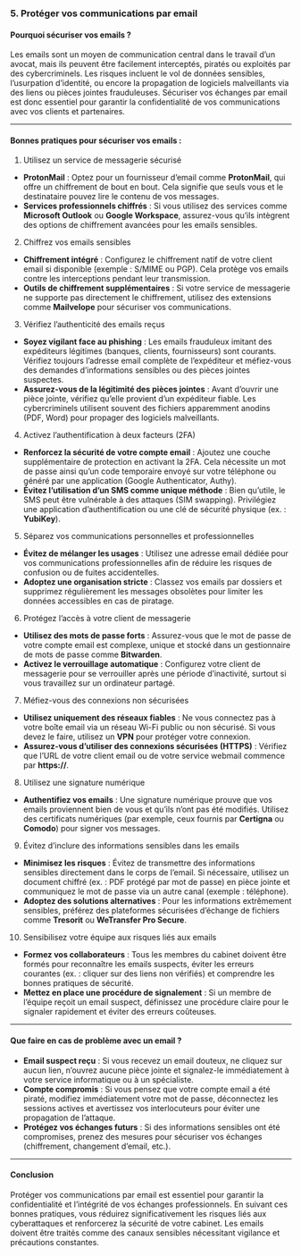 ### 5. **Protéger vos communications par email**

#### Pourquoi sécuriser vos emails ?

Les emails sont un moyen de communication central dans le travail d’un avocat, mais ils peuvent être facilement interceptés, piratés ou exploités par des cybercriminels. Les risques incluent le vol de données sensibles, l’usurpation d’identité, ou encore la propagation de logiciels malveillants via des liens ou pièces jointes frauduleuses. Sécuriser vos échanges par email est donc essentiel pour garantir la confidentialité de vos communications avec vos clients et partenaires.

---

#### Bonnes pratiques pour sécuriser vos emails :

1. Utilisez un service de messagerie sécurisé
- **ProtonMail** : Optez pour un fournisseur d’email comme **ProtonMail**, qui offre un chiffrement de bout en bout. Cela signifie que seuls vous et le destinataire pouvez lire le contenu de vos messages.
- **Services professionnels chiffrés** : Si vous utilisez des services comme **Microsoft Outlook** ou **Google Workspace**, assurez-vous qu’ils intègrent des options de chiffrement avancées pour les emails sensibles.

2. Chiffrez vos emails sensibles
- **Chiffrement intégré** : Configurez le chiffrement natif de votre client email si disponible (exemple : S/MIME ou PGP). Cela protège vos emails contre les interceptions pendant leur transmission.
- **Outils de chiffrement supplémentaires** : Si votre service de messagerie ne supporte pas directement le chiffrement, utilisez des extensions comme **Mailvelope** pour sécuriser vos communications.

3. Vérifiez l’authenticité des emails reçus
- **Soyez vigilant face au phishing** : Les emails frauduleux imitant des expéditeurs légitimes (banques, clients, fournisseurs) sont courants. Vérifiez toujours l’adresse email complète de l’expéditeur et méfiez-vous des demandes d’informations sensibles ou des pièces jointes suspectes.
- **Assurez-vous de la légitimité des pièces jointes** : Avant d’ouvrir une pièce jointe, vérifiez qu’elle provient d’un expéditeur fiable. Les cybercriminels utilisent souvent des fichiers apparemment anodins (PDF, Word) pour propager des logiciels malveillants.

4. Activez l’authentification à deux facteurs (2FA)
- **Renforcez la sécurité de votre compte email** : Ajoutez une couche supplémentaire de protection en activant la 2FA. Cela nécessite un mot de passe ainsi qu’un code temporaire envoyé sur votre téléphone ou généré par une application (Google Authenticator, Authy).
- **Évitez l’utilisation d’un SMS comme unique méthode** : Bien qu’utile, le SMS peut être vulnérable à des attaques (SIM swapping). Privilégiez une application d’authentification ou une clé de sécurité physique (ex. : **YubiKey**).

5. Séparez vos communications personnelles et professionnelles
- **Évitez de mélanger les usages** : Utilisez une adresse email dédiée pour vos communications professionnelles afin de réduire les risques de confusion ou de fuites accidentelles.
- **Adoptez une organisation stricte** : Classez vos emails par dossiers et supprimez régulièrement les messages obsolètes pour limiter les données accessibles en cas de piratage.

6. Protégez l’accès à votre client de messagerie
- **Utilisez des mots de passe forts** : Assurez-vous que le mot de passe de votre compte email est complexe, unique et stocké dans un gestionnaire de mots de passe comme **Bitwarden**.
- **Activez le verrouillage automatique** : Configurez votre client de messagerie pour se verrouiller après une période d’inactivité, surtout si vous travaillez sur un ordinateur partagé.

7. Méfiez-vous des connexions non sécurisées
- **Utilisez uniquement des réseaux fiables** : Ne vous connectez pas à votre boîte email via un réseau Wi-Fi public ou non sécurisé. Si vous devez le faire, utilisez un **VPN** pour protéger votre connexion.
- **Assurez-vous d’utiliser des connexions sécurisées (HTTPS)** : Vérifiez que l’URL de votre client email ou de votre service webmail commence par **https://**.

8. Utilisez une signature numérique
- **Authentifiez vos emails** : Une signature numérique prouve que vos emails proviennent bien de vous et qu’ils n’ont pas été modifiés. Utilisez des certificats numériques (par exemple, ceux fournis par **Certigna** ou **Comodo**) pour signer vos messages.

9. Évitez d’inclure des informations sensibles dans les emails
- **Minimisez les risques** : Évitez de transmettre des informations sensibles directement dans le corps de l’email. Si nécessaire, utilisez un document chiffré (ex. : PDF protégé par mot de passe) en pièce jointe et communiquez le mot de passe via un autre canal (exemple : téléphone).
- **Adoptez des solutions alternatives** : Pour les informations extrêmement sensibles, préférez des plateformes sécurisées d’échange de fichiers comme **Tresorit** ou **WeTransfer Pro Secure**.

10. Sensibilisez votre équipe aux risques liés aux emails
- **Formez vos collaborateurs** : Tous les membres du cabinet doivent être formés pour reconnaître les emails suspects, éviter les erreurs courantes (ex. : cliquer sur des liens non vérifiés) et comprendre les bonnes pratiques de sécurité.
- **Mettez en place une procédure de signalement** : Si un membre de l’équipe reçoit un email suspect, définissez une procédure claire pour le signaler rapidement et éviter des erreurs coûteuses.

---

#### Que faire en cas de problème avec un email ?

- **Email suspect reçu** : Si vous recevez un email douteux, ne cliquez sur aucun lien, n’ouvrez aucune pièce jointe et signalez-le immédiatement à votre service informatique ou à un spécialiste.
- **Compte compromis** : Si vous pensez que votre compte email a été piraté, modifiez immédiatement votre mot de passe, déconnectez les sessions actives et avertissez vos interlocuteurs pour éviter une propagation de l’attaque.
- **Protégez vos échanges futurs** : Si des informations sensibles ont été compromises, prenez des mesures pour sécuriser vos échanges (chiffrement, changement d’email, etc.).

---

#### Conclusion

Protéger vos communications par email est essentiel pour garantir la confidentialité et l’intégrité de vos échanges professionnels. En suivant ces bonnes pratiques, vous réduirez significativement les risques liés aux cyberattaques et renforcerez la sécurité de votre cabinet. Les emails doivent être traités comme des canaux sensibles nécessitant vigilance et précautions constantes.
